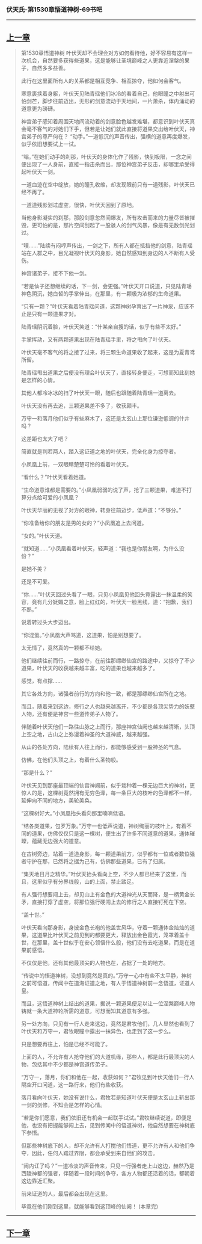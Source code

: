 ### 伏天氏-第1530章悟道神树-69书吧

--------
[上一章](./1ba4af6c52a8d45954e5764f5e615439.md)
--------


>
>
>
>第1530章悟道神树
>叶伏天却不会理会对方如何看待他，好不容易有这样一次机会，自然要多获得些道果，这是能够让圣境巅峰之人更靠近涅槃的果子，自然多多益善。
>
>此行在这里面所有人的关系都是相互竞争、相互掠夺，他如何会客气。
>
>寒意裹挟着身躯，叶伏天见陆青瑶他们冰冷的看着自己，他眼瞳之中射出可怕剑芒，脚步往前迈出，无形的剑意流动于天地间，一片萧杀，体内涌动的道意更为磅礴。
>
>神宫弟子感知着周围天地间流动着的剑意脸色越发难堪，都意识到叶伏天真会毫不客气的对她们下手，但若是让她们就此直接将道果交出给叶伏天，神宫弟子的尊严何在？
>“动手。”一道低沉的声音传出，强横的道意再度爆发，似乎依旧想要试上一试。
>
>“嗡。”在她们动手的刹那，叶伏天的身体化作了残影，快到极限，一念之间便出现了一人身前，直接一指击杀而出，那位神宫弟子反击，却哪里承受得起叶伏天一剑。
>
>一道血迹在空中绽放，她的瞳孔收缩，却发现眼前只有一道残影，叶伏天已经不再了。
>
>一道道残影划过虚空，很快，叶伏天回到了原地。
>
>当他身影凝实的刹那，那股剑意忽然间爆发，所有攻击而来的力量尽皆被摧毁，更可怕的是，那片空间刮起了一股骇人的剑气风暴，像是有无数剑光划过。
>
>“噗……”陆续有闷哼声传出，一剑之下，所有人都在抵挡他的剑意，陆青瑶站在人群之中，目光凝视叶伏天的身影，她自然感知到身边的人不断有人受伤。
>
>神宫诸弟子，接不下他一剑。
>
>“若是仙子还想继续的话，下一剑，会更强。”叶伏天开口说道，只见陆青瑶神色阴沉，她白皙的手掌伸出，在那里，有一颗极为浓郁的生命道果。
>
>“只有一颗？”叶伏天看着陆青瑶问道，这颗神树孕育出了一片神泉，应该不止是只有一颗道果才对。
>
>陆青瑶阴沉着脸，叶伏天笑道：“什某亲自搜的话，似乎有些不太好。”
>
>手掌挥动，又有两颗道果出现在陆青瑶手里，将之甩向了叶伏天。
>
>叶伏天毫不客气的将之接了过来，将三颗生命道果收了起来，这是为夏青鸢所留。
>
>陆青瑶甩出道果之后便没有理会叶伏天了，直接转身便走，可想而知此刻她是怎样的心情。
>
>其他人都冷冰冰的扫了叶伏天一眼，随后也跟随着陆青瑶一道离去。
>
>叶伏天没有再去追，三颗道果差不多了，收获颇丰。
>
>万守一和落月他们似乎有些麻木了，这还是太玄山上那位谦逊低调的什井吗？
>
>这差距也太大了吧？
>
>简直就是判若两人，踏入这证道之地的叶伏天，完全化身为掠夺者。
>
>小凤凰上前，一双眼睛楚楚可怜的看着叶伏天。
>
>“看什么？”叶伏天看着她道。
>
>“生命道意谁都是需要的。”小凤凰弱弱的说了声，抢了三颗道果，难道不打算分点给可爱的小凤凰？
>
>叶伏天华丽的无视了对方的眼神，转身往前迈步，低声道：“不够分。”
>
>“你准备给你的朋友是男的女的？”小凤凰追上去问道。
>
>“女的。”叶伏天道。
>
>“就知道……”小凤凰看着叶伏天，轻声道：“我也是你朋友啊，为什么没份？”
>
>是她不美？
>
>还是不可爱。
>
>“你……”叶伏天回过头看了一眼，只见小凤凰见他回头竟露出一抹温柔的笑容，竟有几分妩媚之意，脸上红红的，叶伏天一脸黑线，道：“抱歉，我们不熟。”
>
>说着转过头大步迈出。
>
>“你混蛋。”小凤凰大声骂道，这道果，怕是别想要了。
>
>太无情了，竟然真的一颗都不给她。
>
>他们继续往前而行，一路掠夺，在前往那缥缈仙宫的路途中，又掠夺了不少道果，叶伏天的收获越来越丰富，吃的道果也越来越多了。
>
>感觉，有点撑……
>
>其它各处方向，诸强者前行的方向和他一致，都是那缥缈仙宫所在之地。
>
>而且，随着来到这边，修行之人也越来越离开，不少都是各顶尖势力的妖孽人物，还有便是神宫一些道传弟子人物了。
>
>伴随着叶伏天他们一路往山脉之上而行，那座神宫仙阙也越来越清晰，头顶上空之地，古山之上弥漫着神圣的大道神威，越来越强。
>
>从山的各处方向，陆续有人往上而行，都能够感受到一股神圣的气息。
>
>仿佛，在他们头顶之上，有着什么圣物般。
>
>“那是什么？”
>
>叶伏天见到那座最顶端的仙宫神阙前，似乎栽种着一棵无边巨大的神树，更惊人的是，这棵树竟然拥有无穷色泽，每一条巨大的枝叶的色泽都不一样，延伸向不同的地方，美轮美奂。
>
>“这棵树好大。”小凤凰抬头看向那里喃喃低语。
>
>“结各类道果，包罗万象。”万守一也低声说道，神树绚丽的枝叶上，有着不同的道果，仿佛仅仅只是这一棵树，便生出了许多不同道意的道果，通体璀璨，蕴藏无边强大的道意。
>
>在古树旁边，站着一道道身影，每一颗道果前方，似乎都有一位或者数位强者守护在那，已然将之据为己有，仿佛那些道果，已有了归属。
>
>“集天地日月之精华。”叶伏天抬头看向上空，不少人都已经来了这里，而且，这里似乎有分界线般，山的上面，禁止踏足。
>
>有人强行想要闯上去，却见山上有金色的大道神光从天而降，是一柄黄金长矛，直接打穿了虚空，将那位强行硬闯上去的修行之人直接钉死在下空。
>
>“盖十世。”
>
>叶伏天看向那身影，身披金色长袍的他盖世风华，守着一颗通体金灿灿的道果，这道果比叶伏天之前见到的都要更大，释放出金色霞光，笼罩着盖十世，在那里，盖十世似乎在安心领悟什么般，他们没有去吃道果，而是在道果前感悟。
>
>不仅仅是他，还有其他最顶尖的人物也在，占据了一处的地方。
>
>“传说中的悟道神树，没想到竟然是真的。”万守一心中有些不太平静，神树之前可悟道，传闻中在道海证道之地，有人于悟道神树前一念悟道，证道人皇。
>
>而且，这悟道神树上结出的道果，据说一颗道果便足以让一位涅槃巅峰人物铸就一条大道神轮所需的道意，可想而知其道意有多强。
>
>另一处方向，只见有一行人走来这边，竟然是君牧他们，几人显然也看到了叶伏天和万守一，君牧眼瞳中露出一抹异色，也走到了这一步么。
>
>只是想要再往上，怕是已经不可能了。
>
>上面的人，不允许有人抢夺他们的大道机缘，那些人，都是此行最顶尖的人物，包括其中不少都是神宫道传弟子。
>
>“万守一，落月，你们和他在一起，收获如何？”君牧见到叶伏天他们一行人隔空开口问道，这一路行来，他们有些收获。
>
>落月看向叶伏天，她没有说什么，君牧若是知道叶伏天便是太玄山上斩出那一剑的剑修，不知会是怎样的心情。
>
>“若是你们愿意，我们依旧还有机会一起联手试试。”君牧继续说道，即便是他，也没有把握能够闯上去，见到传闻中的悟道神树，他自然想要在神树底下参悟。
>
>但那些神树底下的人，却不允许有人打搅他们悟道，更不允许有人和他们争夺，因此，任何人踏过界限，都会承受到来自他们的攻击。
>
>“闹内讧了吗？”一道冷淡的声音传来，只见一行强者走上山这边，赫然乃是西陵神都的强者，伴随着一段时间的争夺，各方人物都还活着的话，都朝着这边靠近汇聚。
>
>前来证道的人，最后都会出现在这里。
>
>毕竟在他们刚到这里，就能够看到这顶峰的仙阙！
>(本章完)
>
>

--------
[下一章](./dfbc21409f8d27fef71a4510b50e845c.md)
--------
